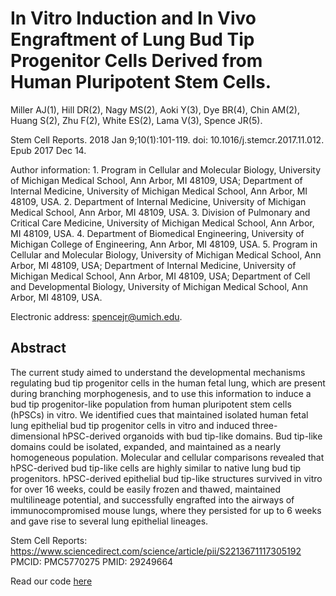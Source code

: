 
# In Vitro Induction and In Vivo Engraftment of Lung Bud Tip Progenitor Cells Derived from Human Pluripotent Stem Cells.

Miller AJ(1), Hill DR(2), Nagy MS(2), Aoki Y(3), Dye BR(4), Chin AM(2), Huang S(2), Zhu F(2), White ES(2), Lama V(3), Spence JR(5).

Stem Cell Reports. 2018 Jan 9;10(1):101-119. doi: 10.1016/j.stemcr.2017.11.012.
Epub 2017 Dec 14.

Author information: 
	1. Program in Cellular and Molecular Biology, University of Michigan Medical School, Ann Arbor, MI 48109, USA; Department of Internal Medicine, University of Michigan Medical School, Ann Arbor, MI 48109, USA.
    2. Department of Internal Medicine, University of Michigan Medical School, Ann Arbor, MI 48109, USA.
    3. Division of Pulmonary and Critical Care Medicine, University of Michigan Medical School, Ann Arbor, MI 48109, USA.
    4. Department of Biomedical Engineering, University of Michigan College of Engineering, Ann Arbor, MI 48109, USA.
    5. Program in Cellular and Molecular Biology, University of Michigan Medical School, Ann Arbor, MI 48109, USA; Department of Internal Medicine, University of Michigan Medical School, Ann Arbor, MI 48109, USA; Department of Cell and Developmental Biology, University of Michigan Medical School, Ann Arbor, MI 48109, USA. 
   
   Electronic address: spencejr@umich.edu.


## Abstract
The current study aimed to understand the developmental mechanisms regulating bud tip progenitor cells in the human fetal lung, which are present during branching morphogenesis, and to use this information to induce a bud tip progenitor-like population from human pluripotent stem cells (hPSCs) in vitro. We identified cues that maintained isolated human fetal lung epithelial bud tip progenitor cells in vitro and induced three-dimensional hPSC-derived organoids with bud tip-like domains. Bud tip-like domains could be isolated, expanded, and maintained as a nearly homogeneous population. Molecular and cellular comparisons revealed that hPSC-derived bud tip-like cells are highly similar to native lung bud tip progenitors. hPSC-derived epithelial bud tip-like structures survived in vitro for over 16 weeks, could be easily frozen and thawed, maintained multilineage potential, and successfully engrafted into the airways of immunocompromised mouse lungs, where they persisted for up to 6 weeks and gave rise to several lung epithelial lineages.

Stem Cell Reports: <https://www.sciencedirect.com/science/article/pii/S2213671117305192>
PMCID: PMC5770275
PMID: 29249664 

Read our code [here](src/project-log.org)
